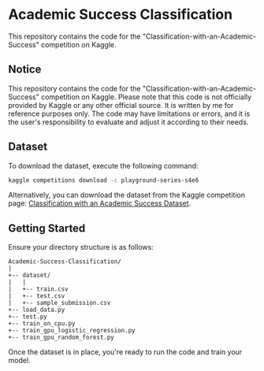 # Academic Success Classification
This repository contains the code for the "Classification-with-an-Academic-Success" competition on Kaggle.
## Notice
This repository contains the code for the "Classification-with-an-Academic-Success" competition on Kaggle. Please note that this code is not officially provided by Kaggle or any other official source. It is written by me for reference purposes only. The code may have limitations or errors, and it is the user's responsibility to evaluate and adjust it according to their needs.

## Dataset
To download the dataset, execute the following command:
```bash
kaggle competitions download -c playground-series-s4e6
```
Alternatively, you can download the dataset from the Kaggle competition page: [Classification with an Academic Success Dataset](https://www.kaggle.com/competitions/playground-series-s4e6/data).
## Getting Started
Ensure your directory structure is as follows:
```
Academic-Success-Classification/
|
+-- dataset/
|   |
|   +-- train.csv
|   +-- test.csv
|   +-- sample_submission.csv
+-- load_data.py
+-- test.py
+-- train_on_cpu.py
+-- train_gpu_logistic_regression.py
+-- train_gpu_random_forest.py
```
Once the dataset is in place, you're ready to run the code and train your model.
